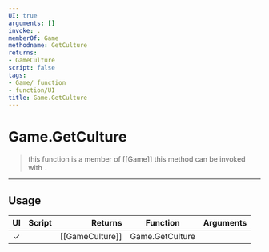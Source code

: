 ```yaml
---
UI: true
arguments: []
invoke: .
memberOf: Game
methodname: GetCulture
returns:
- GameCulture
script: false
tags:
- Game/_function
- function/UI
title: Game.GetCulture
---
```

# Game.GetCulture
> this function is a member of [[Game]]
> this method can be invoked with `.`
-----
## Usage
|  UI | Script | Returns | Function | Arguments |
|:---:|:------:|-------:|:--------:|:---------|
|✓| |[[GameCulture]]|Game.GetCulture||
